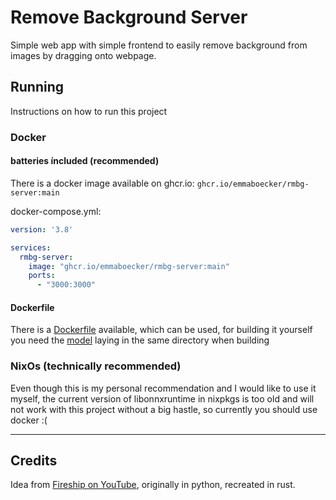 # Remove Background Server

Simple web app with simple frontend to easily remove background from images by dragging onto webpage.

## Running
Instructions on how to run this project



### Docker
#### batteries íncluded (recommended)
There is a docker image available on ghcr.io: `ghcr.io/emmaboecker/rmbg-server:main`

docker-compose.yml:
```yaml
version: '3.8'

services:
  rmbg-server:
    image: "ghcr.io/emmaboecker/rmbg-server:main"
    ports:
      - "3000:3000"
```

#### Dockerfile
There is a [Dockerfile](./Dockerfile) available, which can be used, for building it yourself you need the [model](https://huggingface.co/briaai/RMBG-1.4/blob/main/onnx/model.onnx) laying in the same directory when building

### NixOs (technically recommended)
Even though this is my personal recommendation and I would like to use it myself, the current version of libonnxruntime in nixpkgs is too old and will not work with this project without a big hastle, so currently you should use docker :(

---

## Credits 

Idea from [Fireship on YouTube](https://www.youtube.com/watch?v=cw34KMPSt4k), originally in python, recreated in rust.